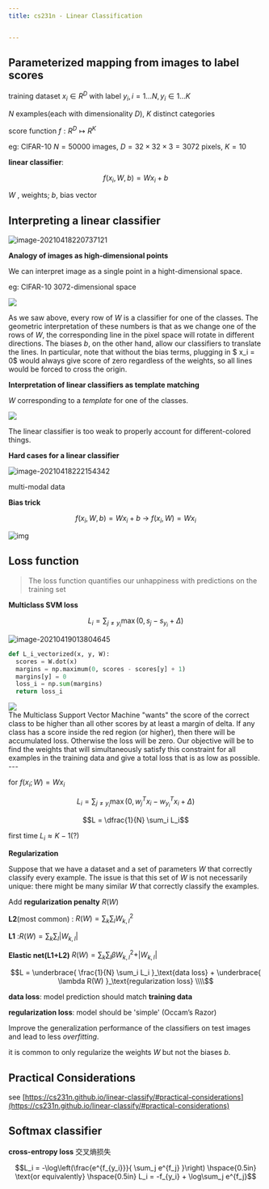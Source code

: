```yaml
---
title: cs231n - Linear Classification


---
```


<!-- more -->

## Parameterized mapping from images to label scores

training dataset $x_i \in R^D$ with label $y_i, i = 1\dots N, y_i \in 1\dots K$

$N$ examples(each with dimensionality $D$), $K$ distinct categories

score function $f: R^D \mapsto R^K$

eg: CIFAR-10 $N=50000$ images, $D=32\times 32\times 3=3072$ pixels, $K=10$

**linear classifier**: 

$$f(x_i, W, b) =  W x_i + b$$

$W$ , weights; $b$, bias vector 

## Interpreting a linear classifier

![image-20210418220737121](https://lllthhhh-aliyun-oss.oss-cn-beijing.aliyuncs.com/img/20210418220737.png)

**Analogy of images as high-dimensional points**

We can interpret image as a single point in a hight-dimensional space.

eg: CIFAR-10 3072-dimensional space

![](https://lllthhhh-aliyun-oss.oss-cn-beijing.aliyuncs.com/img/20210418221305.jpeg)

As we saw above, every row of $W$ is a classifier for one of the classes. The geometric interpretation of these numbers is that as we change one of the rows of $W$, the corresponding line in the pixel space will rotate in different directions. The biases $b$, on the other hand, allow our classifiers to translate the lines. In particular, note that without the bias terms, plugging in $ x_i = 0$ would always give score of zero regardless of the weights, so all lines would be forced to cross the origin.

**Interpretation of linear classifiers as template matching**

$W$ corresponding to a *template* for one of the classes.

![](https://lllthhhh-aliyun-oss.oss-cn-beijing.aliyuncs.com/img/20210418221603.jpeg)

 The linear classifier is too weak to properly account for different-colored things.

**Hard cases for a linear classifier**

![image-20210418222154342](https://lllthhhh-aliyun-oss.oss-cn-beijing.aliyuncs.com/img/20210418222154.png)

multi-modal data

**Bias trick**

$$f(x_i, W, b) =  W x_i + b \ \rightarrow\  f(x_i, W) = W x_i$$

![img](https://lllthhhh-aliyun-oss.oss-cn-beijing.aliyuncs.com/img/20210418221835.jpeg)

## Loss function

> The loss function quantifies our unhappiness with predictions on the training set

**Multiclass SVM loss**

$$L_i = \sum_{j\neq y_i} \max(0, s_j - s_{y_i} + \Delta)$$

![image-20210419013804645](https://lllthhhh-aliyun-oss.oss-cn-beijing.aliyuncs.com/img/20210419013804.png)

```python
def L_i_vectorized(x, y, W):
  scores = W.dot(x)
  margins = np.maximum(0, scores - scores[y] + 1)
  margins[y] = 0
  loss_i = np.sum(margins)
  return loss_i
```

<div class="fig figcenter fighighlight">
  <img src="https://lllthhhh-aliyun-oss.oss-cn-beijing.aliyuncs.com/img/20210419014220.jpeg">
  <div class="figcaption">
    The Multiclass Support Vector Machine "wants" the score of the correct class to be higher than all other scores by at least a margin of delta. If any class has a score inside the red region (or higher), then there will be accumulated loss. Otherwise the loss will be zero. Our objective will be to find the weights that will simultaneously satisfy this constraint for all examples in the training data and give a total loss that is as low as possible.<br>
  </div>
</div>
---

for $f(x_i; W) =  W x_i$

$$L_i = \sum_{j\neq y_i} \max(0, w_j^T x_i - w_{y_i}^T x_i + \Delta)$$

$$L = \dfrac{1}{N} \sum_i L_i$$

first time $L_i \approx K - 1$(?)

**Regularization**

Suppose that we have a dataset and a set of parameters $W$ that correctly classify every example. The issue is that this set of $W$ is not necessarily unique: there might be many similar $W$ that correctly classify the examples. 

Add **regularization penalty** $R(W)$

**L2**(most common) : $R(W) = \sum_k\sum_l W_{k,l}^2$

**L1** :$R(W) = \sum_k\sum_l \vert W_{k,l}\vert$

**Elastic net(L1+L2)** $R(W) = \sum_k\sum_l \beta W_{k,l}^2+\vert W_{k,l}\vert$

$$L =  \underbrace{ \frac{1}{N} \sum_i L_i }_\text{data loss} + \underbrace{ \lambda R(W) }_\text{regularization loss} \\\\$$

**data loss**: model prediction should match **training data**

**regularization loss**: model should be 'simple' (Occam’s Razor)

Improve the generalization performance of the classifiers on test images and lead to less *overfitting*.

it is common to only regularize the weights $W$ but not the biases $b$.

## Practical Considerations

see [https://cs231n.github.io/linear-classify/#practical-considerations](https://cs231n.github.io/linear-classify/#practical-considerations)

## Softmax classifier

**cross-entropy loss** 交叉熵损失

$$L_i = -\log\left(\frac{e^{f_{y_i}}}{ \sum_j e^{f_j} }\right) \hspace{0.5in} \text{or equivalently} \hspace{0.5in} L_i = -f_{y_i} + \log\sum_j e^{f_j}$$

